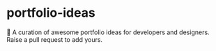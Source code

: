 # portfolio-ideas
💚 A curation of awesome portfolio ideas for developers and designers. Raise a pull request to add yours.
